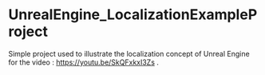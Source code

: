# UnrealEngine_LocalizationExampleProject
 Simple project used to illustrate the localization concept of Unreal Engine for the video : https://youtu.be/SkQFxkxI3Zs .
